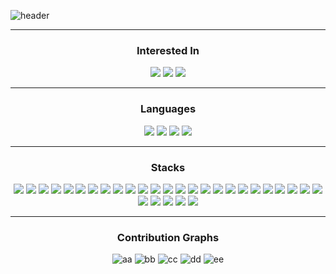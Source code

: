 ![header](https://capsule-render.vercel.app/api?type=rect&color=auto&height=80&section=header&text=Hello👋%20I'm%20Developer%20Seunggwan&fontSize=40)

---

<div align='center'>
    <h3>
        Interested In
    </h3>
    <img src="https://img.shields.io/badge/Data%20Engineering-000000?style=for-the-badge&logoColor=white">
    <img src="https://img.shields.io/badge/Backend%20Engineering-000000?style=for-the-badge&logoColor=white">
    <img src="https://img.shields.io/badge/Infra%20Engineering-000000?style=for-the-badge&logoColor=white">
</div>

---

<div align='center'>
    <h3>
        Languages
    </h3>
    <img src="https://img.shields.io/badge/Python-3776AB?style=flat-square&logo=python&logoColor=white"/>
    <img src="https://img.shields.io/badge/Java-3776AB?style=flat-square&logo=python&logoColor=white"/>
    <img src="https://img.shields.io/badge/Javascript-F7DF1E?style=flat-square&logo=JavaScript&logoColor=white"/>
    <img src="https://img.shields.io/badge/SQL-000000?style=flat-square&logoColor=white"/>
</div>

---

<div align='center'>
    <h3>
        Stacks
    </h3>
    <img src="https://img.shields.io/badge/FastAPI-009688?style=flat-square&logo=FastAPI&logoColor=white"/>
    <img src="https://img.shields.io/badge/Flask-000000?style=flat-square&logo=Flask&logoColor=white"/>
    <img src="https://img.shields.io/badge/Uvicorn-000000?style=flat-square&logoColor=white"/>
    <img src="https://img.shields.io/badge/Nginx-009639?style=flat-square&logo=Nginx&logoColor=white"/>
    <img src="https://img.shields.io/badge/Amazon EC2-FF9900?style=flat-square&logo=Amazon EC2&logoColor=white"/>
    <img src="https://img.shields.io/badge/Amazon S3-569A31?style=flat-square&logo=Amazon S3&logoColor=white"/>
    <img src="https://img.shields.io/badge/Amazon RDS-527FFF?style=flat-square&logo=Amazon RDS&logoColor=white"/>
    <img src="https://img.shields.io/badge/Linux-FCC624?style=flat-square&logo=Linux&logoColor=white"/>
    <img src="https://img.shields.io/badge/macOS-000000?style=flat-square&logo=macOS&logoColor=white"/>
    <img src="https://img.shields.io/badge/MySQL-4479A1?style=flat-square&logo=MySQL&logoColor=white"/>
    <img src="https://img.shields.io/badge/MongoDB-47A248?style=flat-square&logo=MongoDB&logoColor=white"/>
    <img src="https://img.shields.io/badge/PostgreSQL-4169E1?style=flat-square&logo=PostgreSQL&logoColor=white"/>
    <img src="https://img.shields.io/badge/Redis-DC382D?style=flat-square&logo=Redis&logoColor=white"/>
    <img src="https://img.shields.io/badge/Pytorch-EE4C2C?style=flat-square&logo=Pytorch&logoColor=white"/>
    <img src="https://img.shields.io/badge/Pytorch Lightning-EE4C2C?style=flat-square&logoColor=white"/>
    <img src="https://img.shields.io/badge/Weights %26 Biases-FFBE00?style=flat-square&logo=Weights %26 Biases&logoColor=white"/>
    <img src="https://img.shields.io/badge/DVC-13ADC7?style=flat-square&logo=DVC&logoColor=white"/>
    <img src="https://img.shields.io/badge/Ray-028CF8?style=flat-square&logo=Ray&logoColor=white"/>
    <img src="https://img.shields.io/badge/Pandas-150458?style=flat-square&logo=Pandas&logoColor=white"/>
    <img src="https://img.shields.io/badge/ScikitLearn-F7931E?style=flat-square&logo=scikit-learn&logoColor=white"/>
    <img src="https://img.shields.io/badge/Jupyter-F37626?style=flat-square&logo=Jupyter&logoColor=white"/>
    <img src="https://img.shields.io/badge/Numpy-013243?style=flat-square&logo=Numpy&logoColor=white"/>
    <img src="https://img.shields.io/badge/OpenCV-5C3EE8?style=flat-square&logo=OpenCV&logoColor=white"/>
    <img src="https://img.shields.io/badge/Docker-2496ED?style=flat-square&logo=Docker&logoColor=white"/>
    <img src="https://img.shields.io/badge/Kubernetes-326CE5?style=flat-square&logo=Kubernetes&logoColor=white"/>
    <img src="https://img.shields.io/badge/.ENV-ECD53F?style=flat-square&logo=.ENV&logoColor=white"/>
    <img src="https://img.shields.io/badge/Poetry-60A5FA?style=flat-square&logo=Poetry&logoColor=white"/>
    <img src="https://img.shields.io/badge/Apache Airflow-017CEE?style=flat-square&logo=Apache Airflow&logoColor=white"/>
    <img src="https://img.shields.io/badge/Vim-019733?style=flat-square&logo=Vim&logoColor=white"/>
    <img src="https://img.shields.io/badge/Markdown-000000?style=flat-square&logo=Markdown&logoColor=white"/>

</div>

---

<div align='center'>
    <h3>
        Contribution Graphs
    </h3>
</div>

<div align='center'>

![aa](http://github-profile-summary-cards.vercel.app/api/cards/profile-details?username=devseunggwan&theme=zenburn)
![bb](http://github-profile-summary-cards.vercel.app/api/cards/repos-per-language?username=devseunggwan&theme=zenburn&exclude=Jupyter%20Notebook) ![cc](http://github-profile-summary-cards.vercel.app/api/cards/most-commit-language?username=devseunggwan&theme=zenburn&exclude=Jupyter%20Notebook)
![dd](http://github-profile-summary-cards.vercel.app/api/cards/stats?username=devseunggwan&theme=zenburn) ![ee](http://github-profile-summary-cards.vercel.app/api/cards/productive-time?username=devseunggwan&theme=zenburn&utcOffset=9)

</div>
